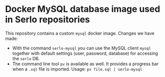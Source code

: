 # Docker MySQL database image used in Serlo repositories

This repository contains a custom `mysql` docker image. Changes we have made:

- With the command `serlo-mysql` you can use the MySQL client `mysql` together
  with default settings (user, password, database) for accessing the `serlo` DB.
- The command line tool `pv` is available as well. It provides a progress bar
  when a `.sql` file is imported. Usage: `pv file.sql | serlo-mysql`
